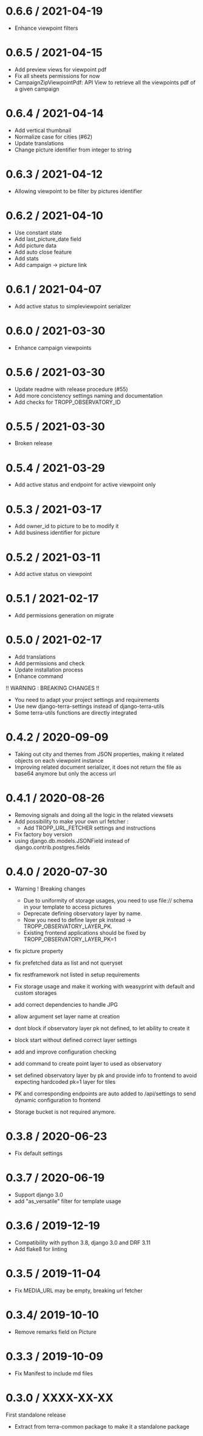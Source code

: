 
0.6.6 / 2021-04-19
==================

  * Enhance viewpoint filters

0.6.5 / 2021-04-15
==================

  * Add preview views for viewpoint pdf
  * Fix all sheets permissions for now
  * CampaignZipViewpointPdf: API View to retrieve all the viewpoints pdf of a given campaign

0.6.4 / 2021-04-14
==================

  * Add vertical thumbnail
  * Normalize case for cities (#62)
  * Update translations
  * Change picture identifier from integer to string

0.6.3 / 2021-04-12
==================

  * Allowing viewpoint to be filter by pictures identifier

0.6.2 / 2021-04-10
==================

  * Use constant state
  * Add last_picture_date field
  * Add picture data
  * Add auto close feature
  * Add stats
  * Add campaign -> picture link

0.6.1 / 2021-04-07
==================

  * Add active status to simpleviewpoint serializer

0.6.0 / 2021-03-30
==================

  * Enhance campaign viewpoints

0.5.6 / 2021-03-30
==================

  * Update readme with release procedure (#55)
  * Add more concistency settings naming and documentation
  * Add checks for TROPP_OBSERVATORY_ID

0.5.5 / 2021-03-30
==================

  * Broken release


0.5.4 / 2021-03-29
==================

  * Add active status and endpoint for active viewpoint only

0.5.3 / 2021-03-17
==================

  * Add owner_id to picture to be to modify it
  * Add business identifier for picture

0.5.2 / 2021-03-11
==================

  * Add active status on viewpoint

0.5.1 / 2021-02-17
==================

  * Add permissions generation on migrate

0.5.0 / 2021-02-17
==================
  * Add translations
  * Add permissions and check
  * Update installation process
  * Enhance command

  !! WARNING : BREAKING CHANGES !!
  * You need to adapt your project settings and requirements
  * Use new django-terra-settings instead of django-terra-utils
  * Some terra-utils functions are directly integrated


0.4.2 / 2020-09-09
==================

  * Taking out city and themes from JSON properties, making it related objects on each viewpoint instance
  * Improving related document serializer, it does not return the file as base64 anymore but only the access url


0.4.1 / 2020-08-26
==================

  * Removing signals and doing all the logic in the related viewsets
  * Add possibility to make your own url fetcher :
    * Add TROPP_URL_FETCHER settings and instructions
  * Fix factory boy version
  * using django.db.models.JSONField instead of django.contrib.postgres.fields


0.4.0 / 2020-07-30
==================

  * Warning ! Breaking changes
    * Due to uniformity of storage usages, you need to use file:// schema in your template to access pictures
    * Deprecate defining observatory layer by name.
    * Now you need to define layer pk instead -> TROPP_OBSERVATORY_LAYER_PK.
    * Existing frontend applications should be fixed by TROPP_OBSERVATORY_LAYER_PK=1

  * fix picture property
  * fix prefetched data as list and not queryset
  * fix restframework not listed in setup requirements
  * Fix storage usage and make it working with weasyprint with default and custom storages
  * add correct dependencies to handle JPG
  * allow argument set layer name at creation
  * dont block if observatory layer pk not defined, to let ability to create it
  * block start without defined correct layer settings
  * add and improve configuration checking
  * add command to create point layer to used as observatory
  * set defined observatory layer by pk and provide info to frontend to avoid expecting hardcoded pk=1 layer for tiles
  * PK and corresponding endpoints are auto added to /api/settings to send dynamic configuration to frontend
  * Storage bucket is not required anymore.


0.3.8 / 2020-06-23
==================

* Fix default settings


0.3.7 / 2020-06-19
==================

* Support django 3.0
* add "as_versatile" filter for template usage


0.3.6 / 2019-12-19
==================

* Compatibility with python 3.8, django 3.0 and DRF 3.11
* Add flake8 for linting


0.3.5 / 2019-11-04
==================

* Fix MEDIA_URL may be empty, breaking url fetcher


0.3.4/ 2019-10-10
==================

* Remove remarks field on Picture


0.3.3 / 2019-10-09
==================

* Fix Manifest to include md files


0.3.0 / XXXX-XX-XX
==================

First standalone release

* Extract from terra-common package to make it a standalone package
